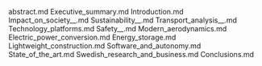 abstract.md
Executive_summary.md
Introduction.md
Impact_on_society__.md
Sustainability__.md
Transport_analysis__.md
Technology_platforms.md
Safety__.md
Modern_aerodynamics.md
Electric_power_conversion.md
Energy_storage.md
Lightweight_construction.md
Software_and_autonomy.md
State_of_the_art.md
Swedish_research_and_business.md
Conclusions.md